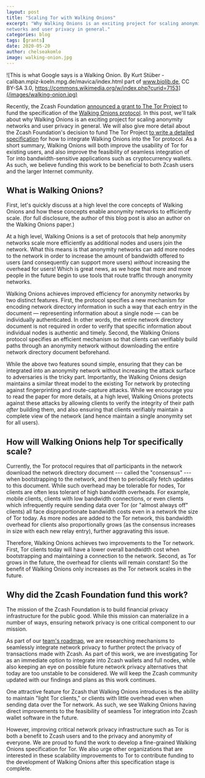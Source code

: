 ```yaml
---
layout: post
title: "Scaling Tor with Walking Onions"
excerpt: "Why Walking Onions is an exciting project for scaling anonymity
networks and user privacy in general."
categories: blog
tags: [grants]
date: 2020-05-20
author: chelseakomlo
image: walking-onion.jpg
---
```


![This is what Google says is a Walking Onion. By Kurt Stüber -
caliban.mpiz-koeln.mpg.de/mavica/index.html part of www.biolib.de, CC BY-SA 3.0,
https://commons.wikimedia.org/w/index.php?curid=7153](/images/walking-onion.jpg)

Recently, the Zcash Foundation [announced a grant to The Tor
Project](https://grants.zfnd.org/proposals/1642205075-walking-onions-scaling-the-tor-network)
to fund the specification of the [Walking Onions
protocol](https://crysp.uwaterloo.ca/software/walkingonions/). In this post,
we'll talk about why Walking Onions is an exciting project for scaling anonymity
networks and user privacy in general. We will also give more detail about the
Zcash Foundation's decision to fund The Tor Project [to write a detailed
specification](https://github.com/nmathewson/walking-onions-wip/tree/master/specs)
for how to integrate Walking Onions into the Tor protocol. As a
short summary, Walking Onions will both improve the usability of Tor for
existing users, and also improve the feasibility of seamless integration of Tor
into bandwidth-sensitive applications such as cryptocurrency wallets. As such,
we believe funding this work to be beneficial to both Zcash users and the larger
Internet community. 

## What is Walking Onions?

First, let's quickly discuss at a high level the core concepts of Walking Onions
and how these concepts enable anonymity networks to efficiently scale. (for full
disclosure, the author of this blog post is also an author on the Walking Onions
paper.)

At a high level, Walking Onions is a set of protocols that help anonymity
networks scale more efficiently as additional nodes and users join the network.
What this means is that anonymity networks can add more nodes to the network in
order to increase the amount of bandwidth offered to users (and consequently can
support more users) *without* increasing the overhead for users! Which is great
news, as we hope that more and more people in the future begin to use tools that
route traffic through anonymity networks.

Walking Onions achieves improved efficiency for anonymity networks by two
distinct features. First, the protocol specifies a new mechanism for encoding
network directory information in such a way that each entry in the document —
representing information about a single node — can be individually
authenticated. In other words, the entire network directory document is not
required in order to verify that specific information about individual nodes is
authentic and timely.  Second, the Walking Onions protocol specifies an
efficient mechanism so that clients can verifiably build paths through an
anonymity network without downloading the entire network directory document
beforehand.

While the above two features sound simple, ensuring that they can be integrated
into an anonymity network without increasing the attack surface to adversaries
is the tricky part. Importantly, the Walking Onions design maintains a similar
threat model to the existing Tor network by protecting against fingerprinting
and route-capture attacks. While we encourage you to read the paper for more
details, at a high level, Walking Onions protects against these attacks by
allowing clients to verify the integrity of their path *after* building them,
and also ensuring that clients verifiably maintain a complete view of the
network (and hence maintain a single anonymity set for all users).

## How will Walking Onions help Tor specifically scale?

Currently, the Tor protocol requires that *all* participants in the network
download the network directory document --- called the "consensus" --- when
bootstrapping to the network, and then to periodically fetch updates to this
document. While such overhead may be tolerable for nodes, Tor clients are often
less tolerant of high bandwidth overheads. For example, mobile clients, clients
with low bandwidth connections, or even clients which infrequently require
sending data over Tor (or "almost always off" clients) all face disproportionate
bandwidth costs even in a network the size of Tor today. As more nodes are added
to the Tor network, this bandwidth overhead for clients also proportionally
grows (as the consensus increases in size with each new relay entry), further
aggravating this issue.

Therefore, Walking Onions achieves two improvements to the Tor network. First,
Tor clients today will have a lower overall bandwidth cost when bootstrapping
and maintaining a connection to the network. Second, as Tor grows in the future,
the overhead for clients will remain constant! So the benefit of Walking Onions
only increases as the Tor network scales in the future.

## Why did the Zcash Foundation fund this work?

The mission of the Zcash Foundation is to build financial privacy infrastructure
for the public good. While this mission can materialize in a number of ways,
ensuring network privacy is one critical component to our mission.

As part of our [team's roadmap](https://www.zfnd.org/blog/eng-roadmap-2020/), we
are researching mechanisms to seamlessly integrate network privacy to further
protect the privacy of transactions made with Zcash. As part of this work, we
are investigating Tor as an immediate option to integrate into Zcash wallets and
full nodes, while also keeping an eye on possible future network privacy
alternatives that today are too unstable to be considered. We will keep the
Zcash community updated with our findings and plans as this work continues.

One attractive feature for Zcash that Walking Onions introduces is the ability
to maintain "light Tor clients," or clients with little overhead even when
sending data over the Tor network. As such, we see Walking Onions having direct
improvements to the feasibility of seamless Tor integration into Zcash wallet
software in the future.

However, improving critical network privacy infrastructure such as Tor is both a
benefit to Zcash users and to the privacy and anonymity of everyone. We are
proud to fund the work to develop a fine-grained Walking Onions specification
for Tor. We also urge other organizations that are interested in these
scalability improvements to Tor to contribute funding to the development of
Walking Onions after this specification stage is complete.
